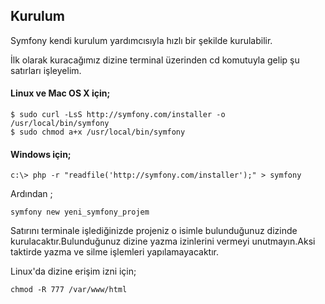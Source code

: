 Kurulum
-------------

Symfony kendi kurulum yardımcısıyla hızlı bir şekilde kurulabilir.


İlk olarak kuracağımız dizine terminal üzerinden cd komutuyla gelip şu satırları işleyelim.
#### Linux ve Mac OS X için; 
```
$ sudo curl -LsS http://symfony.com/installer -o /usr/local/bin/symfony
$ sudo chmod a+x /usr/local/bin/symfony
```

#### Windows için;
```
c:\> php -r "readfile('http://symfony.com/installer');" > symfony
```

Ardından ;
```
symfony new yeni_symfony_projem
```
Satırını terminale işlediğinizde projeniz o isimle bulunduğunuz dizinde kurulacaktır.Bulunduğunuz dizine yazma izinlerini vermeyi unutmayın.Aksi taktirde yazma ve silme işlemleri yapılamayacaktır.

Linux'da dizine erişim izni için;
```
chmod -R 777 /var/www/html
```



